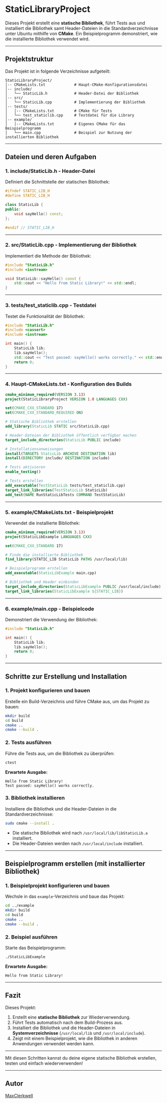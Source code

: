 # StaticLibraryProject

Dieses Projekt erstellt eine **statische Bibliothek**, führt Tests aus und installiert die Bibliothek samt Header-Dateien in die Standardverzeichnisse unter Ubuntu mithilfe von **CMake**. Ein Beispielprogramm demonstriert, wie die installierte Bibliothek verwendet wird.

---

## Projektstruktur

Das Projekt ist in folgende Verzeichnisse aufgeteilt:

```
StaticLibraryProject/
│-- CMakeLists.txt             # Haupt-CMake-Konfigurationsdatei
│-- include/
│   └── StaticLib.h            # Header-Datei der Bibliothek
│-- src/
│   └── StaticLib.cpp          # Implementierung der Bibliothek
│-- tests/
│   │-- CMakeLists.txt         # CMake für Tests
│   └── test_staticlib.cpp     # Testdatei für die Library
│-- example/
│   │-- CMakeLists.txt         # Eigenes CMake für das Beispielprogramm
│   └── main.cpp               # Beispiel zur Nutzung der installierten Bibliothek
```

---

## Dateien und deren Aufgaben

### 1. **include/StaticLib.h** - Header-Datei
Definiert die Schnittstelle der statischen Bibliothek:

```cpp
#ifndef STATIC_LIB_H
#define STATIC_LIB_H

class StaticLib {
public:
    void sayHello() const;
};

#endif // STATIC_LIB_H
```

---

### 2. **src/StaticLib.cpp** - Implementierung der Bibliothek
Implementiert die Methode der Bibliothek:

```cpp
#include "StaticLib.h"
#include <iostream>

void StaticLib::sayHello() const {
    std::cout << "Hello from Static Library!" << std::endl;
}
```

---

### 3. **tests/test_staticlib.cpp** - Testdatei
Testet die Funktionalität der Bibliothek:

```cpp
#include "StaticLib.h"
#include <cassert>
#include <iostream>

int main() {
    StaticLib lib;
    lib.sayHello();
    std::cout << "Test passed: sayHello() works correctly." << std::endl;
    return 0;
}
```

---

### 4. **Haupt-CMakeLists.txt** - Konfiguration des Builds

```cmake
cmake_minimum_required(VERSION 3.13)
project(StaticLibraryProject VERSION 1.0 LANGUAGES CXX)

set(CMAKE_CXX_STANDARD 17)
set(CMAKE_CXX_STANDARD_REQUIRED ON)

# Statische Bibliothek erstellen
add_library(StaticLib STATIC src/StaticLib.cpp)

# Header-Dateien der Bibliothek öffentlich verfügbar machen
target_include_directories(StaticLib PUBLIC include)

# Installationsanweisungen
install(TARGETS StaticLib ARCHIVE DESTINATION lib)
install(DIRECTORY include/ DESTINATION include)

# Tests aktivieren
enable_testing()

# Tests erstellen
add_executable(TestStaticLib tests/test_staticlib.cpp)
target_link_libraries(TestStaticLib StaticLib)
add_test(NAME RunStaticLibTests COMMAND TestStaticLib)
```

---

### 5. **example/CMakeLists.txt** - Beispielprojekt
Verwendet die installierte Bibliothek:

```cmake
cmake_minimum_required(VERSION 3.13)
project(StaticLibExample LANGUAGES CXX)

set(CMAKE_CXX_STANDARD 17)

# Finde die installierte Bibliothek
find_library(STATIC_LIB StaticLib PATHS /usr/local/lib)

# Beispielprogramm erstellen
add_executable(StaticLibExample main.cpp)

# Bibliothek und Header einbinden
target_include_directories(StaticLibExample PUBLIC /usr/local/include)
target_link_libraries(StaticLibExample ${STATIC_LIB})
```

---

### 6. **example/main.cpp** - Beispielcode
Demonstriert die Verwendung der Bibliothek:

```cpp
#include "StaticLib.h"

int main() {
    StaticLib lib;
    lib.sayHello();
    return 0;
}
```

---

## Schritte zur Erstellung und Installation

### 1. **Projekt konfigurieren und bauen**
Erstelle ein Build-Verzeichnis und führe CMake aus, um das Projekt zu bauen:

```bash
mkdir build
cd build
cmake ..
cmake --build .
```

### 2. **Tests ausführen**
Führe die Tests aus, um die Bibliothek zu überprüfen:

```bash
ctest
```

**Erwartete Ausgabe:**
```plaintext
Hello from Static Library!
Test passed: sayHello() works correctly.
```

### 3. **Bibliothek installieren**
Installiere die Bibliothek und die Header-Dateien in die Standardverzeichnisse:

```bash
sudo cmake --install .
```

- Die statische Bibliothek wird nach `/usr/local/lib/libStaticLib.a` installiert.
- Die Header-Dateien werden nach `/usr/local/include` installiert.

---

## Beispielprogramm erstellen (mit installierter Bibliothek)

### 1. **Beispielprojekt konfigurieren und bauen**
Wechsle in das `example`-Verzeichnis und baue das Projekt:

```bash
cd ../example
mkdir build
cd build
cmake ..
cmake --build .
```

### 2. **Beispiel ausführen**
Starte das Beispielprogramm:

```bash
./StaticLibExample
```

**Erwartete Ausgabe:**
```plaintext
Hello from Static Library!
```

---

## Fazit

Dieses Projekt:
1. Erstellt eine **statische Bibliothek** zur Wiederverwendung.
2. Führt Tests automatisch nach dem Build-Prozess aus.
3. Installiert die Bibliothek und die Header-Dateien in **Systemverzeichnisse** (`/usr/local/lib` und `/usr/local/include`).
4. Zeigt mit einem Beispielprojekt, wie die Bibliothek in anderen Anwendungen verwendet werden kann.

---

Mit diesen Schritten kannst du deine eigene statische Bibliothek erstellen, testen und einfach wiederverwenden!

---

## Autor

[MaxClerkwell](https://github.com/MaxClerkwell)
